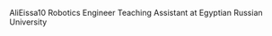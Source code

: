 AliEissa10
Robotics Engineer
Teaching Assistant at Egyptian Russian University
  

<!---
AliEissa10/AliEissa10 is a ✨ special ✨ repository because its `README.md` (this file) appears on your GitHub profile.
You can click the Preview link to take a look at your changes.
--->
